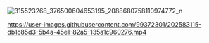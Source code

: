 ![315523268_376500604653195_2088680758110974772_n](https://user-images.githubusercontent.com/99372301/202583106-f8c624bd-410e-49fa-b815-3b0552510238.jpg)



https://user-images.githubusercontent.com/99372301/202583115-db1c85d3-5b4a-45e1-82a5-135a1c960276.mp4

